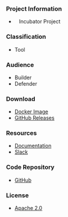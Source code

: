### Project Information

* <i class="fas fa-egg" style="font-size: 1.2em; color:#3468AC;"></i><span style="font-size:1.0em;padding-left:12px;">Incubator Project</span>

### Classification

* <i class="fas fa-tools" style="color:#233e81;"></i> Tool

### Audience

* <i class="fas fa-toolbox" style="color:#233e81;"></i> Builder
* <i class="fas fa-shield-alt" style="color:#233e81;"></i> Defender

### Download

* [Docker Image](https://hub.docker.com/r/securityrat/securityrat)
* [GitHub Releases](https://github.com/SecurityRAT/SecurityRAT/releases)

### Resources

* [Documentation](https://securityrat.github.io/)
* [Slack](https://owasp.slack.com/archives/C76U4TNFJ)

### Code Repository

* [GitHub](https://github.com/SecurityRAT/SecurityRAT)

### License

* [Apache 2.0](https://www.apache.org/licenses/LICENSE-2.0)
